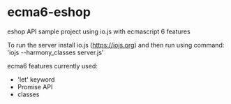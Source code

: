 # ecma6-eshop
eshop API sample project using io.js with ecmascript 6 features

To run the server install io.js (https://iojs.org) and then run using command: 'iojs --harmony_classes server.js'

ecma6 features currently used:
 - 'let' keyword
 - Promise API
 - classes
